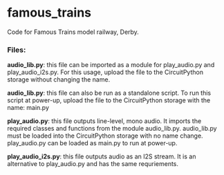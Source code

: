 # famous_trains
Code for Famous Trains model railway, Derby.

### Files:

**audio_lib.py**: this file can be imported as a module for play_audio.py and play_audio_i2s.py. For this usage, upload the file to the CircuitPython storage without changing the name.

**audio_lib.py**: this file can also be run as a standalone script. To run this script at power-up, upload the file to the CircuitPython storage with the name: main.py

**play_audio.py**: this file outputs line-level, mono audio. It imports the required classes and functions from the module audio_lib.py. audio_lib.py must be loaded into the CircuitPython storage with no name change. play_audio.py can be loaded as main.py to run at power-up.

**play_audio_i2s.py**: this file outputs audio as an I2S stream. It is an alternative to play_audio.py and has the same requriements.
